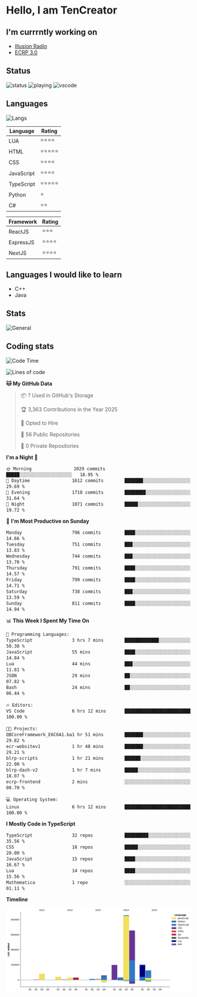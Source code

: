 # Hello, I am TenCreator

## I'm currrntly working on
- [Illusion Radio](https://illusionradio.co.uk/)
- [ECRP 3.0](http://github.com/Emerald-Coast-Roleplay/)

## Status
![status](https://api.statusbadges.me/badge/status/518334475038359555?simple=true&style=for-the-badge)
![playing](https://api.statusbadges.me/badge/playing/518334475038359555?style=for-the-badge)
![vscode](https://api.statusbadges.me/badge/vscode/518334475038359555?style=for-the-badge)

## Languages
![Langs](https://github-readme-stats.vercel.app/api/top-langs/?username=tencreator&layout=compact&theme=radical)


|Language|Rating|
|--------|------|
|LUA|⭐️⭐️⭐️⭐️|
|HTML|⭐️⭐️⭐️⭐️⭐️|
|CSS|⭐️⭐️⭐️⭐️|
|JavaScript|⭐️⭐️⭐️⭐️|
|TypeScript|⭐️⭐️⭐️⭐️⭐️|
|Python|⭐️|
|C#|⭐️⭐️ |

|Framework|Rating|
|--------|------|
|ReactJS|⭐️⭐️⭐|
|ExpressJS|⭐️⭐️⭐️⭐️|
|NextJS|⭐️⭐️⭐⭐️|

## Languages I would like to learn
- C++
- Java

## Stats
![General](https://github-readme-stats.vercel.app/api?username=tencreator&show_icons=true&theme=radical)

## Coding stats

<!--START_SECTION:waka-->
![Code Time](http://img.shields.io/badge/Code%20Time-614%20hrs%2019%20mins-blue)

![Lines of code](https://img.shields.io/badge/From%20Hello%20World%20I%27ve%20Written-2.3%20million%20lines%20of%20code-blue)

**🐱 My GitHub Data** 

> 📦 ? Used in GitHub's Storage 
 > 
> 🏆 3,363 Contributions in the Year 2025
 > 
> 💼 Opted to Hire
 > 
> 📜 56 Public Repositories 
 > 
> 🔑 0 Private Repositories 
 > 
**I'm a Night 🦉** 

```text
🌞 Morning                1029 commits        █████░░░░░░░░░░░░░░░░░░░░   18.95 % 
🌆 Daytime                1612 commits        ███████░░░░░░░░░░░░░░░░░░   29.69 % 
🌃 Evening                1718 commits        ████████░░░░░░░░░░░░░░░░░   31.64 % 
🌙 Night                  1071 commits        █████░░░░░░░░░░░░░░░░░░░░   19.72 % 
```
📅 **I'm Most Productive on Sunday** 

```text
Monday                   796 commits         ████░░░░░░░░░░░░░░░░░░░░░   14.66 % 
Tuesday                  751 commits         ███░░░░░░░░░░░░░░░░░░░░░░   13.83 % 
Wednesday                744 commits         ███░░░░░░░░░░░░░░░░░░░░░░   13.70 % 
Thursday                 791 commits         ████░░░░░░░░░░░░░░░░░░░░░   14.57 % 
Friday                   799 commits         ████░░░░░░░░░░░░░░░░░░░░░   14.71 % 
Saturday                 738 commits         ███░░░░░░░░░░░░░░░░░░░░░░   13.59 % 
Sunday                   811 commits         ████░░░░░░░░░░░░░░░░░░░░░   14.94 % 
```


📊 **This Week I Spent My Time On** 

```text
💬 Programming Languages: 
TypeScript               3 hrs 7 mins        █████████████░░░░░░░░░░░░   50.30 % 
JavaScript               55 mins             ████░░░░░░░░░░░░░░░░░░░░░   14.84 % 
Lua                      44 mins             ███░░░░░░░░░░░░░░░░░░░░░░   11.81 % 
JSON                     29 mins             ██░░░░░░░░░░░░░░░░░░░░░░░   07.82 % 
Bash                     24 mins             ██░░░░░░░░░░░░░░░░░░░░░░░   06.44 % 

🔥 Editors: 
VS Code                  6 hrs 12 mins       █████████████████████████   100.00 % 

🐱‍💻 Projects: 
QBCoreFramework_E6C6A1.ba1 hr 51 mins        ███████░░░░░░░░░░░░░░░░░░   29.82 % 
ecr-websitev1            1 hr 48 mins        ███████░░░░░░░░░░░░░░░░░░   29.21 % 
blrp-scripts             1 hr 21 mins        ██████░░░░░░░░░░░░░░░░░░░   22.00 % 
blrp-dash-v2             1 hr 7 mins         █████░░░░░░░░░░░░░░░░░░░░   18.07 % 
ecrp-frontend            2 mins              ░░░░░░░░░░░░░░░░░░░░░░░░░   00.70 % 

💻 Operating System: 
Linux                    6 hrs 12 mins       █████████████████████████   100.00 % 
```

**I Mostly Code in TypeScript** 

```text
TypeScript               32 repos            █████████░░░░░░░░░░░░░░░░   35.56 % 
CSS                      18 repos            █████░░░░░░░░░░░░░░░░░░░░   20.00 % 
JavaScript               15 repos            ████░░░░░░░░░░░░░░░░░░░░░   16.67 % 
Lua                      14 repos            ████░░░░░░░░░░░░░░░░░░░░░   15.56 % 
Mathematica              1 repo              ░░░░░░░░░░░░░░░░░░░░░░░░░   01.11 % 
```



**Timeline**

![Lines of Code chart](https://raw.githubusercontent.com/tencreator/tencreator/main/assets/bar_graph.png)


<!--END_SECTION:waka-->
